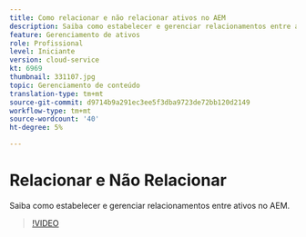 ```yaml
---
title: Como relacionar e não relacionar ativos no AEM
description: Saiba como estabelecer e gerenciar relacionamentos entre ativos no AEM.
feature: Gerenciamento de ativos
role: Profissional
level: Iniciante
version: cloud-service
kt: 6969
thumbnail: 331107.jpg
topic: Gerenciamento de conteúdo
translation-type: tm+mt
source-git-commit: d9714b9a291ec3ee5f3dba9723de72bb120d2149
workflow-type: tm+mt
source-wordcount: '40'
ht-degree: 5%

---
```



# Relacionar e Não Relacionar

Saiba como estabelecer e gerenciar relacionamentos entre ativos no AEM.

>[!VIDEO](https://video.tv.adobe.com/v/331107/?quality=12&learn=on&hidetitle=true)